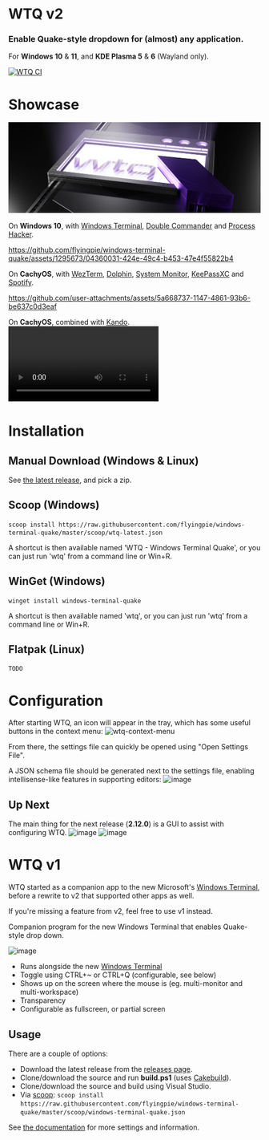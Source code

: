 # WTQ v2
### Enable Quake-style dropdown for (almost) any application.
For **Windows 10** & **11**, and **KDE Plasma 5** & **6** (Wayland only).

[![WTQ CI](https://github.com/flyingpie/windows-terminal-quake/actions/workflows/ci.yml/badge.svg)](https://github.com/flyingpie/windows-terminal-quake/actions/workflows/ci.yml)

# Showcase

![Preview](./assets/logo-01.webp)

On **Windows 10**, with [Windows Terminal](https://github.com/microsoft/terminal), [Double Commander](https://github.com/doublecmd/doublecmd) and [Process Hacker](https://processhacker.sourceforge.io/).

https://github.com/flyingpie/windows-terminal-quake/assets/1295673/04360031-424e-49c4-b453-47e4f55822b4

On **CachyOS**, with [WezTerm](https://wezfurlong.org/wezterm/index.html), [Dolphin](https://apps.kde.org/dolphin/), [System Monitor](https://apps.kde.org/plasma-systemmonitor/), [KeePassXC](https://keepassxc.org/) and [Spotify](https://www.spotify.com/us/download/).

https://github.com/user-attachments/assets/5a668737-1147-4861-93b6-be637c0d3eaf

On **CachyOS**, combined with [Kando](https://github.com/kando-menu/kando).
<video src="https://github.com/user-attachments/assets/532964f3-2e3b-4c60-9b08-7ffbb3662096" />

# Installation

## Manual Download (Windows & Linux)
See [the latest release](https://github.com/flyingpie/windows-terminal-quake/releases/latest), and pick a zip.

## Scoop (Windows)
```
scoop install https://raw.githubusercontent.com/flyingpie/windows-terminal-quake/master/scoop/wtq-latest.json
```
A shortcut is then available named 'WTQ - Windows Terminal Quake', or you can just run 'wtq' from a command line or Win+R.

## WinGet (Windows)
```
winget install windows-terminal-quake
```
A shortcut is then available named 'wtq', or you can just run 'wtq' from a command line or Win+R.

## Flatpak (Linux)
```
TODO
```

# Configuration
After starting WTQ, an icon will appear in the tray, which has some useful buttons in the context menu:
![wtq-context-menu](https://github.com/user-attachments/assets/d9045c85-b3a3-4c57-8d2f-53ab55fc4e38)

From there, the settings file can quickly be opened using "Open Settings File".

A JSON schema file should be generated next to the settings file, enabling intellisense-like features in supporting editors:
![image](https://github.com/user-attachments/assets/c7ec61f2-4e98-41d5-8fc3-4a082a7d6a97)

## Up Next

The main thing for the next release (**2.12.0**) is a GUI to assist with configuring WTQ.
![image](https://github.com/user-attachments/assets/511f167e-a0b9-4882-bcb3-0d4a4fe0fb26)
![image](https://github.com/user-attachments/assets/9d172f29-53eb-47b6-9fc3-0f5b71d7cff9)

# WTQ v1
WTQ started as a companion app to the new Microsoft's [Windows Terminal](https://github.com/microsoft/terminal), before a rewrite to v2 that supported other apps as well.

If you're missing a feature from v2, feel free to use v1 instead.

Companion program for the new Windows Terminal that enables Quake-style drop down.

![image](https://github.com/user-attachments/assets/26eb74ab-ff96-4f0b-a2e3-28bcba5cd7de)

- Runs alongside the new [Windows Terminal](https://github.com/microsoft/terminal)
- Toggle using CTRL+~ or CTRL+Q (configurable, see below)
- Shows up on the screen where the mouse is (eg. multi-monitor and multi-workspace)
- Transparency
- Configurable as fullscreen, or partial screen

## Usage
There are a couple of options:

- Download the latest release from the [releases page](https://github.com/flyingpie/windows-terminal-quake/releases).
- Clone/download the source and run **build.ps1** (uses [Cakebuild](https://cakebuild.net/)).
- Clone/download the source and build using Visual Studio.
- Via [scoop](https://scoop.sh): `scoop install https://raw.githubusercontent.com/flyingpie/windows-terminal-quake/master/scoop/windows-terminal-quake.json`

See [the documentation](https://flyingpie.github.io/windows-terminal-quake) for more settings and information.
